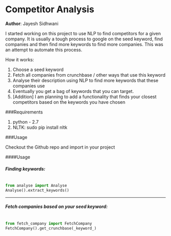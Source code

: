 # Competitor Analysis

**Author**: Jayesh Sidhwani

I started working on this project to use NLP to find competitors for a given company. It is usually a tough process
to google on the seed keyword, find companies and then find more keywords to find more companies. This was an attempt
to automate this process.

How it works:
1. Choose a seed keyword
2. Fetch all companies from crunchbase / other ways that use this keyword
3. Analyse their description using NLP to find more keywords that these companies use
4. Eventually you get a bag of keywords that you can target.
5. [Addition] I am planning to add a functionality that finds your closest competitors based on the keywords you have chosen

###Requirements

1. python - 2.7
2. NLTK: sudo pip install nltk

###Usage

Checkout the Github repo and import in your project


####Usage

##### Finding keywords:
```python

from analyse import Analyse
Analyse().extract_keywords()
```
---
##### Fetch companies based on your seed keyword:
```python

from fetch_company import FetchCompany
FetchCompany().get_crunchbase(_keyword_)
```

